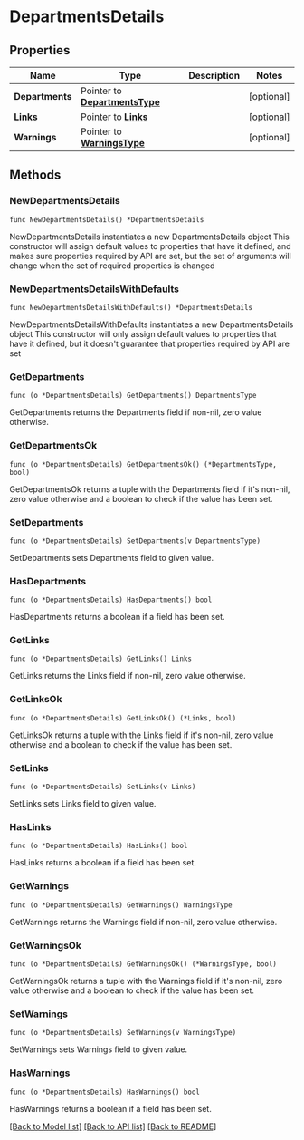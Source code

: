 # DepartmentsDetails

## Properties

Name | Type | Description | Notes
------------ | ------------- | ------------- | -------------
**Departments** | Pointer to [**DepartmentsType**](DepartmentsType.md) |  | [optional] 
**Links** | Pointer to [**Links**](Links.md) |  | [optional] 
**Warnings** | Pointer to [**WarningsType**](WarningsType.md) |  | [optional] 

## Methods

### NewDepartmentsDetails

`func NewDepartmentsDetails() *DepartmentsDetails`

NewDepartmentsDetails instantiates a new DepartmentsDetails object
This constructor will assign default values to properties that have it defined,
and makes sure properties required by API are set, but the set of arguments
will change when the set of required properties is changed

### NewDepartmentsDetailsWithDefaults

`func NewDepartmentsDetailsWithDefaults() *DepartmentsDetails`

NewDepartmentsDetailsWithDefaults instantiates a new DepartmentsDetails object
This constructor will only assign default values to properties that have it defined,
but it doesn't guarantee that properties required by API are set

### GetDepartments

`func (o *DepartmentsDetails) GetDepartments() DepartmentsType`

GetDepartments returns the Departments field if non-nil, zero value otherwise.

### GetDepartmentsOk

`func (o *DepartmentsDetails) GetDepartmentsOk() (*DepartmentsType, bool)`

GetDepartmentsOk returns a tuple with the Departments field if it's non-nil, zero value otherwise
and a boolean to check if the value has been set.

### SetDepartments

`func (o *DepartmentsDetails) SetDepartments(v DepartmentsType)`

SetDepartments sets Departments field to given value.

### HasDepartments

`func (o *DepartmentsDetails) HasDepartments() bool`

HasDepartments returns a boolean if a field has been set.

### GetLinks

`func (o *DepartmentsDetails) GetLinks() Links`

GetLinks returns the Links field if non-nil, zero value otherwise.

### GetLinksOk

`func (o *DepartmentsDetails) GetLinksOk() (*Links, bool)`

GetLinksOk returns a tuple with the Links field if it's non-nil, zero value otherwise
and a boolean to check if the value has been set.

### SetLinks

`func (o *DepartmentsDetails) SetLinks(v Links)`

SetLinks sets Links field to given value.

### HasLinks

`func (o *DepartmentsDetails) HasLinks() bool`

HasLinks returns a boolean if a field has been set.

### GetWarnings

`func (o *DepartmentsDetails) GetWarnings() WarningsType`

GetWarnings returns the Warnings field if non-nil, zero value otherwise.

### GetWarningsOk

`func (o *DepartmentsDetails) GetWarningsOk() (*WarningsType, bool)`

GetWarningsOk returns a tuple with the Warnings field if it's non-nil, zero value otherwise
and a boolean to check if the value has been set.

### SetWarnings

`func (o *DepartmentsDetails) SetWarnings(v WarningsType)`

SetWarnings sets Warnings field to given value.

### HasWarnings

`func (o *DepartmentsDetails) HasWarnings() bool`

HasWarnings returns a boolean if a field has been set.


[[Back to Model list]](../README.md#documentation-for-models) [[Back to API list]](../README.md#documentation-for-api-endpoints) [[Back to README]](../README.md)


